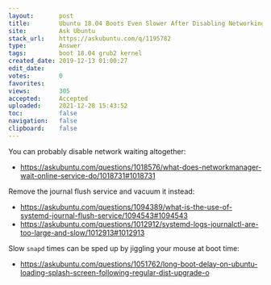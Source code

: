 ```yaml
---
layout:       post
title:        Ubuntu 18.04 Boots Even Slower After Disabling Networking & Putting 'noresume' to the Boot kernel?
site:         Ask Ubuntu
stack_url:    https://askubuntu.com/q/1195782
type:         Answer
tags:         boot 18.04 grub2 kernel
created_date: 2019-12-13 01:00:27
edit_date:    
votes:        0
favorites:    
views:        305
accepted:     Accepted
uploaded:     2021-12-28 15:43:52
toc:          false
navigation:   false
clipboard:    false
---
```


You can probably disable network waiting altogether:

- https://askubuntu.com/questions/1018576/what-does-networkmanager-wait-online-service-do/1018731#1018731

Remove the journal flush service and vacuum it instead:

- https://askubuntu.com/questions/1094389/what-is-the-use-of-systemd-journal-flush-service/1094543#1094543
- https://askubuntu.com/questions/1012912/systemd-logs-journalctl-are-too-large-and-slow/1012913#1012913

Slow `snapd` times can be sped up by jiggling your mouse at boot time:

- https://askubuntu.com/questions/1051762/long-boot-delay-on-ubuntu-loading-splash-screen-following-regular-dist-upgrade-o
